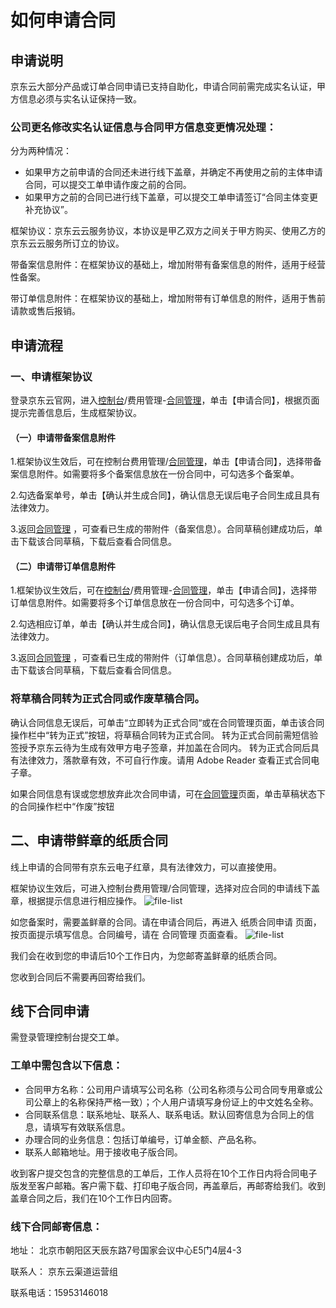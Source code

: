 # 如何申请合同

## 申请说明
京东云大部分产品或订单合同申请已支持自助化，申请合同前需完成实名认证，甲方信息必须与实名认证保持一致。

### 公司更名修改实名认证信息与合同甲方信息变更情况处理：
分为两种情况：

  * 如果甲方之前申请的合同还未进行线下盖章，并确定不再使用之前的主体申请合同，可以提交工单申请作废之前的合同。
  * 如果甲方之前的合同已进行线下盖章，可以提交工单申请签订“合同主体变更补充协议”。

框架协议：京东云云服务协议，本协议是甲乙双方之间关于甲方购买、使用乙方的京东云云服务所订立的协议。

带备案信息附件：在框架协议的基础上，增加附带有备案信息的附件，适用于经营性备案。

带订单信息附件：在框架协议的基础上，增加附带有订单信息的附件，适用于售前请款或售后报销。

## 申请流程
### 一、申请框架协议
登录京东云官网，进入[控制台](https://console.jdcloud.com/)/费用管理-[合同管理](https://contract.jdcloud.com/contract/apply/attachment)，单击【申请合同】，根据页面提示完善信息后，生成框架协议。

#### （一）申请带备案信息附件
1.框架协议生效后，可在控制台费用管理/[合同管理](https://contract.jdcloud.com/contract/apply/attachment)，单击【申请合同】，选择带备案信息附件。如需要将多个备案信息放在一份合同中，可勾选多个备案单。

2.勾选备案单号，单击【确认并生成合同】，确认信息无误后电子合同生成且具有法律效力。

3.返回[合同管理](https://contract.jdcloud.com/contract/apply/attachment) ，可查看已生成的带附件（备案信息）。合同草稿创建成功后，单击下载该合同草稿，下载后查看合同信息。

#### （二）申请带订单信息附件
1.框架协议生效后，可在[控制台](https://console.jdcloud.com/)/费用管理-[合同管理](https://contract.jdcloud.com/contract/apply/attachment)，单击【申请合同】，选择带订单信息附件。如需要将多个订单信息放在一份合同中，可勾选多个订单。

2.勾选相应订单，单击【确认并生成合同】，确认信息无误后电子合同生成且具有法律效力。

3.返回[合同管理](https://contract.jdcloud.com/contract/apply/attachment) ，可查看已生成的带附件（订单信息）。合同草稿创建成功后，单击下载该合同草稿，下载后查看合同信息。

### 将草稿合同转为正式合同或作废草稿合同。
确认合同信息无误后，可单击“立即转为正式合同“或在合同管理页面，单击该合同操作栏中“转为正式”按钮，将草稿合同转为正式合同。
转为正式合同前需短信验签授予京东云待为生成有效甲方电子签章，并加盖在合同内。
转为正式合同后具有法律效力，落款章有效，不可自行作废。请用 Adobe Reader 查看正式合同电子章。 

如果合同信息有误或您想放弃此次合同申请，可在[合同管理](https://contract.jdcloud.com/contract/apply/attachment)页面，单击草稿状态下的合同操作栏中“作废”按钮

## 二、申请带鲜章的纸质合同
线上申请的合同带有京东云电子红章，具有法律效力，可以直接使用。

框架协议生效后，可进入控制台费用管理/合同管理，选择对应合同的申请线下盖章，根据提示信息进行相应操作。
![file-list](https://github.com/jdcloudcom/cn/blob/edit/image/Contract%20Management/%E7%94%B3%E8%AF%B7%E7%BA%B8%E8%B4%A8%E5%90%88%E5%90%8C.png)

如您备案时，需要盖鲜章的合同。请在申请合同后，再进入 纸质合同申请 页面，按页面提示填写信息。合同编号，请在 合同管理 页面查看。
![file-list](https://github.com/jdcloudcom/cn/blob/edit/image/Contract%20Management/%E7%BA%B8%E8%B4%A8%E5%90%88%E5%90%8C.png)

我们会在收到您的申请后10个工作日内，为您邮寄盖鲜章的纸质合同。

您收到合同后不需要再回寄给我们。

## 线下合同申请
需登录管理控制台提交工单。

### 工单中需包含以下信息：<br>
  * 合同甲方名称：公司用户请填写公司名称（公司名称须与公司合同专用章或公司公章上的名称保持严格一致）；个人用户请填写身份证上的中文姓名全称。<br>
  * 合同联系信息：联系地址、联系人、联系电话。默认回寄信息为合同上的信息，请填写有效联系信息。<br>
  * 办理合同的业务信息：包括订单编号，订单金额、产品名称。<br>
  * 联系人邮箱地址。用于接收电子版合同。<br>

收到客户提交包含的完整信息的工单后，工作人员将在10个工作日内将合同电子版发至客户邮箱。客户需下载、打印电子版合同，再盖章后，再邮寄给我们。收到盖章合同之后，我们在10个工作日内回寄。

### 线下合同邮寄信息：

地址： 北京市朝阳区天辰东路7号国家会议中心E5门4层4-3

联系人： 京东云渠道运营组

联系电话：15953146018
